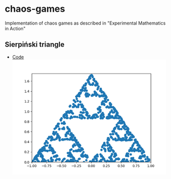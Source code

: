 # chaos-games
Implementation of chaos games as described in "Experimental Mathematics in Action"

## Sierpiński triangle
* [Code](./src/sierpinski_triangle.py)
![Sierpiński triangle](./img/sierpinski_triangle.png "Sierpiński triangle")
